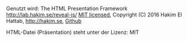 Genutzt wird: The HTML Presentation Framework http://lab.hakim.se/reveal-js/ [MIT licensed](https://github.com/hakimel/reveal.js/blob/master/LICENSE), Copyright (C) 2016 Hakim El Hattab, http://hakim.se, [Github](https://github.com/hakimel/reveal.js)

HTML-Datei (Präsentation) steht unter der Lizenz: MIT
